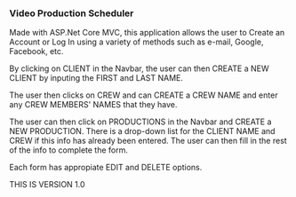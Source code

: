 ### Video Production Scheduler

Made with ASP.Net Core MVC, this application allows the user to Create an Account or Log In using
a variety of methods such as e-mail, Google, Facebook, etc.

By clicking on CLIENT in the Navbar, the user can then CREATE a NEW CLIENT by inputing the FIRST 
and LAST NAME.

The user then clicks on CREW and can CREATE a CREW NAME and enter any CREW MEMBERS' NAMES that 
they have.

The user can then click on PRODUCTIONS in the Navbar and CREATE a NEW PRODUCTION. There is a
drop-down list for the CLIENT NAME and CREW if this info has already been entered. The user can
then fill in the rest of the info to complete the form.

Each form has appropiate EDIT and DELETE options.

THIS IS VERSION 1.0